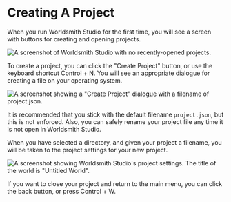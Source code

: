# Creating A Project

When you run Worldsmith Studio for the first time, you will see a screen with buttons for creating and opening projects.

![A screenshot of Worldsmith Studio with no recently-opened projects.](images/no_project.png)

To create a project, you can click the "Create Project" button, or use the keyboard shortcut Control + N. You will see an appropriate dialogue for creating a file on your operating system.

![A screenshot showing a "Create Project" dialogue with a filename of project.json.](images/create_project_dialogue.png)

It is recommended that you stick with the default filename `project.json`, but this is not enforced. Also, you can safely rename your project file any time it is not open in Worldsmith Studio.

When you have selected a directory, and given your project a filename, you will be taken to the project settings for your new project.

![A screenshot showing Worldsmith Studio's project settings. The title of the world is "Untitled World".](images/newly_created_project.png)

If you want to close your project and return to the main menu, you can click the back button, or press Control + W.
